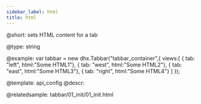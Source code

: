 ```yaml
---
sidebar_label: html
title: html
---          
```


@short: 
sets HTML content for a tab




@type: string

@example: 
var tabbar = new dhx.Tabbar("tabbar_container",{
	views:[ 
		{ tab: "left", html:"Some HTML1"},
		{ tab: "west", html:"Some HTML2"},
		{ tab: "east", html:"Some HTML3"},
		{ tab: "right", html:"Some HTML4"}
   ]
});


@template:	api_config
@descr: 


@relatedsample:
tabbar/01_init/01_init.html

